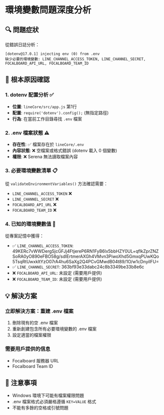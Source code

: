 # 環境變數問題深度分析

## 🔍 問題症狀
從錯誤日誌分析：
```
[dotenv@17.0.1] injecting env (0) from .env
缺少必要的環境變數: LINE_CHANNEL_ACCESS_TOKEN, LINE_CHANNEL_SECRET, FOCALBOARD_API_URL, FOCALBOARD_TEAM_ID
```

## 🎯 根本原因確認

### 1. dotenv 配置分析 ✅
- **位置**: `lineCore/src/app.js` 第1行
- **配置**: `require('dotenv').config();` (無指定路徑)
- **行為**: 在當前工作目錄尋找 `.env` 檔案

### 2. .env 檔案狀態 ⚠️
- **存在性**: ✅ 檔案存在於 `lineCore/.env`
- **內容狀態**: ❌ 空檔案或格式錯誤 (dotenv 載入 0 個變數)
- **權限**: ❌ Serena 無法讀取檔案內容

### 3. 必要環境變數清單 📋
從 `validateEnvironmentVariables()` 方法確認需要：
- `LINE_CHANNEL_ACCESS_TOKEN` ❌
- `LINE_CHANNEL_SECRET` ❌  
- `FOCALBOARD_API_URL` ❌
- `FOCALBOARD_TEAM_ID` ❌

### 4. 已知的環境變數值 📝
從專案記憶中獲得：
- ✅ `LINE_CHANNEL_ACCESS_TOKEN`: 49KERc7vWWDergSjcGFJj4FtjereP6RN1FyB6lx5bbHZY0UL+qflkZprZNZSoRA0yO890eFBO58g/sdIErtmerAXGh4VMvn3PiwoXhd5GmxqPUwKQo5TsqRtUwxkltYzO07rA4hu6SaXg2Q4PCvGMwdB04t89/1O/w1cDnyilFU=
- ✅ `LINE_CHANNEL_SECRET`: 363bf93e33dabc24c8b3349be33b8e6c
- ❌ `FOCALBOARD_API_URL`: 未設定 (需要用戶提供)
- ❌ `FOCALBOARD_TEAM_ID`: 未設定 (需要用戶提供)

## 💡 解決方案

### 立即解決方案：重建 .env 檔案
1. 刪除現有的空 .env 檔案
2. 重新創建包含所有必要環境變數的 .env 檔案
3. 設定適當的檔案權限

### 需要用戶提供的信息
- Focalboard 服務器 URL
- Focalboard Team ID

## 🚨 注意事項
- Windows 環境下可能有檔案權限問題
- .env 檔案格式必須嚴格遵循 `KEY=VALUE` 格式
- 不能有多餘的空格或引號問題
